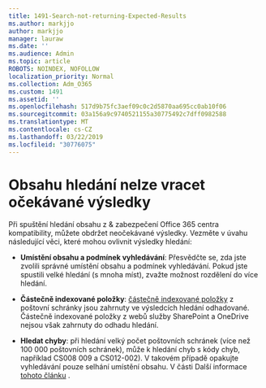 ```yaml
---
title: 1491-Search-not-returning-Expected-Results
ms.author: markjjo
author: markjjo
manager: lauraw
ms.date: ''
ms.audience: Admin
ms.topic: article
ROBOTS: NOINDEX, NOFOLLOW
localization_priority: Normal
ms.collection: Adm_O365
ms.custom: 1491
ms.assetid: ''
ms.openlocfilehash: 517d9b75fc3aef09c0c2d5870aa695cc0ab10f06
ms.sourcegitcommit: 03a156a9c9740521155a30775492c7dff0982588
ms.translationtype: MT
ms.contentlocale: cs-CZ
ms.lasthandoff: 03/22/2019
ms.locfileid: "30776075"
---
```

# <a name="content-search-not-returning-expected-results"></a>Obsahu hledání nelze vracet očekávané výsledky

Při spuštění hledání obsahu z & zabezpečení Office 365 centra kompatibility, můžete obdržet neočekávané výsledky. Vezměte v úvahu následující věci, které mohou ovlivnit výsledky hledání:

- **Umístění obsahu a podmínek vyhledávání**: Přesvědčte se, zda jste zvolili správné umístění obsahu a podmínek vyhledávání. Pokud jste spustili velké hledání (s mnoha míst), zvažte možnost rozdělení do více hledání.

- **Částečně indexované položky**: [částečně indexované položky](https://docs.microsoft.com/office365/securitycompliance/partially-indexed-items-in-content-search) z poštovní schránky jsou zahrnuty ve výsledcích hledání odhadované. Částečně indexované položky z webů služby SharePoint a OneDrive nejsou však zahrnuty do odhadu hledání.

- **Hledat chyby**: při hledání velký počet poštovních schránek (více než 100 000 poštovních schránek), může k hledání chyb s kódy chyb, například CS008 009 a CS012-002). V takovém případě opakujte vyhledávání pouze selhání umístění obsahu. V části Další informace [tohoto článku](https://docs.microsoft.com/office365/securitycompliance/retry-failed-content-search) .
